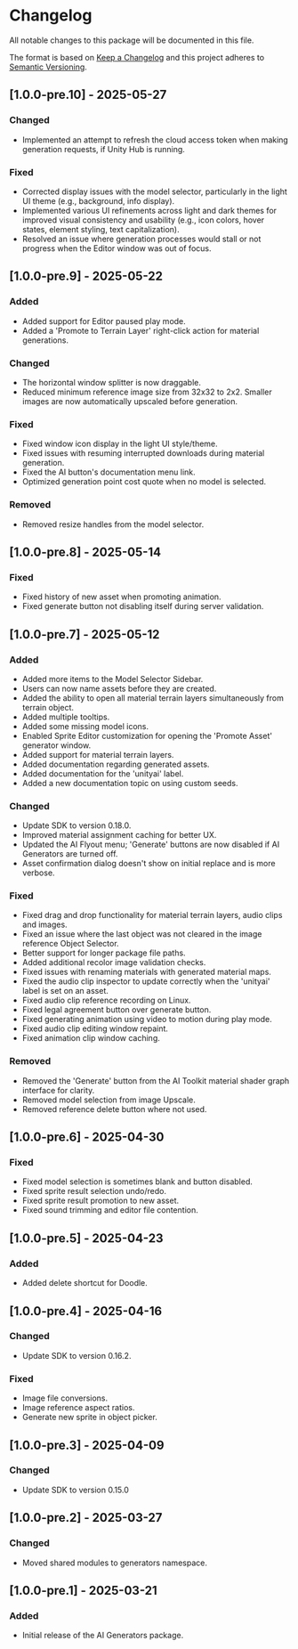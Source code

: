 # Changelog
All notable changes to this package will be documented in this file.

The format is based on [Keep a Changelog](http://keepachangelog.com/en/1.0.0/)
and this project adheres to [Semantic Versioning](http://semver.org/spec/v2.0.0.html).

## [1.0.0-pre.10] - 2025-05-27

### Changed

- Implemented an attempt to refresh the cloud access token when making generation requests, if Unity Hub is running.

### Fixed

- Corrected display issues with the model selector, particularly in the light UI theme (e.g., background, info display).
- Implemented various UI refinements across light and dark themes for improved visual consistency and usability (e.g., icon colors, hover states, element styling, text capitalization).
- Resolved an issue where generation processes would stall or not progress when the Editor window was out of focus.

## [1.0.0-pre.9] - 2025-05-22

### Added

- Added support for Editor paused play mode.
- Added a 'Promote to Terrain Layer' right-click action for material generations.

### Changed

- The horizontal window splitter is now draggable.
- Reduced minimum reference image size from 32x32 to 2x2. Smaller images are now automatically upscaled before generation.

### Fixed

- Fixed window icon display in the light UI style/theme.
- Fixed issues with resuming interrupted downloads during material generation.
- Fixed the AI button's documentation menu link.
- Optimized generation point cost quote when no model is selected.

### Removed

- Removed resize handles from the model selector.

## [1.0.0-pre.8] - 2025-05-14

### Fixed

- Fixed history of new asset when promoting animation.
- Fixed generate button not disabling itself during server validation.

## [1.0.0-pre.7] - 2025-05-12

### Added

- Added more items to the Model Selector Sidebar.
- Users can now name assets before they are created.
- Added the ability to open all material terrain layers simultaneously from terrain object.
- Added multiple tooltips.
- Added some missing model icons.
- Enabled Sprite Editor customization for opening the 'Promote Asset' generator window.
- Added support for material terrain layers.
- Added documentation regarding generated assets.
- Added documentation for the 'unityai' label.
- Added a new documentation topic on using custom seeds.

### Changed

- Update SDK to version 0.18.0.
- Improved material assignment caching for better UX.
- Updated the AI Flyout menu; 'Generate' buttons are now disabled if AI Generators are turned off.
- Asset confirmation dialog doesn't show on initial replace and is more verbose.

### Fixed

- Fixed drag and drop functionality for material terrain layers, audio clips and images.
- Fixed an issue where the last object was not cleared in the image reference Object Selector.
- Better support for longer package file paths.
- Added additional recolor image validation checks.
- Fixed issues with renaming materials with generated material maps.
- Fixed the audio clip inspector to update correctly when the 'unityai' label is set on an asset.
- Fixed audio clip reference recording on Linux.
- Fixed legal agreement button over generate button.
- Fixed generating animation using video to motion during play mode.
- Fixed audio clip editing window repaint.
- Fixed animation clip window caching.

### Removed

- Removed the 'Generate' button from the AI Toolkit material shader graph interface for clarity.
- Removed model selection from image Upscale.
- Removed reference delete button where not used.

## [1.0.0-pre.6] - 2025-04-30

### Fixed

- Fixed model selection is sometimes blank and button disabled.
- Fixed sprite result selection undo/redo.
- Fixed sprite result promotion to new asset.
- Fixed sound trimming and editor file contention.

## [1.0.0-pre.5] - 2025-04-23

### Added

- Added delete shortcut for Doodle.

## [1.0.0-pre.4] - 2025-04-16

### Changed

- Update SDK to version 0.16.2.

### Fixed

- Image file conversions.
- Image reference aspect ratios.
- Generate new sprite in object picker.

## [1.0.0-pre.3] - 2025-04-09

### Changed

- Update SDK to version 0.15.0

## [1.0.0-pre.2] - 2025-03-27

### Changed

- Moved shared modules to generators namespace.

## [1.0.0-pre.1] - 2025-03-21

### Added

- Initial release of the AI Generators package.
